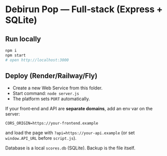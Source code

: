 # Debirun Pop — Full‑stack (Express + SQLite)

## Run locally
```bash
npm i
npm start
# open http://localhost:3000
```

## Deploy (Render/Railway/Fly)
- Create a new Web Service from this folder.
- Start command: `node server.js`
- The platform sets `PORT` automatically.

If your front‑end and API are **separate domains**, add an env var on the server:
```
CORS_ORIGIN=https://your-frontend.example
```
and load the page with `?api=https://your-api.example` (or set `window.API_URL` before `script.js`).

Database is a local `scores.db` (SQLite). Backup is the file itself.

